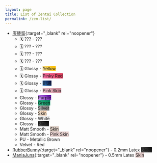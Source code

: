 ```yaml
---
layout: page
title: List of Zentai Collection
permalink: /zen-list/
---
```


- [康替留](https://world.taobao.com/dianpu/149507916.htm){:target="_blank" rel="noopener"}
	- 🗓️ ??? - <span class="hidden-text">???<span>
	- 🗓️ ??? - <span class="hidden-text">???<span>
	- 🗓️ ??? - <span class="hidden-text">???<span>
	- 🗓️ ??? - <span class="hidden-text">???<span>
	- 🗓️ Glossy - <span class="color-sample" style="background: linear-gradient(45deg, rgba(237,221,169,1) 0%, rgba(255,194,0,1) 88%);">Yellow</span>
	- 🗓️ Glossy - <span class="color-sample" style="background: linear-gradient(45deg, rgba(255,119,173,1) 0%, rgba(219,59,90,1) 83%);">Pinky Red</span>
	- 🗓️ Glossy - <span class="color-sample" style="background: linear-gradient(45deg, rgba(61,142,216,1) 0%, rgba(0,11,59,1) 90%);">Blue</span>
	- 🗓️ Glossy - <span class="color-sample" style="background: linear-gradient(45deg, rgba(240,197,210,1) 0%, rgba(204,139,152,1) 90%);">Pink Skin</span>
	- Glossy - <span class="color-sample" style="background: linear-gradient(45deg, rgba(215,164,255,1) 0%, rgba(88,0,157,1) 100%);">Purple</span>
	- Glossy - <span class="color-sample" style="background: linear-gradient(45deg, rgba(43,190,137,1) 0%, rgba(0,133,85,1) 100%);">Green</span>
	- Glossy - <span class="color-sample" style="background: linear-gradient(45deg, rgba(191,191,191,1) 0%, rgba(119,119,119,1) 100%);">Silver</span>
	- Glossy - <span class="color-sample" style="background: linear-gradient(45deg, rgba(233,224,216,1) 0%, rgba(255,212,173,1) 100%);">Skin</span>
	- Glossy - <span class="color-sample" style="background: linear-gradient(45deg, rgba(255,255,255,1) 0%, rgba(228,228,228,1) 100%);">White</span>
	- Glossy - <span class="color-sample" style="background: linear-gradient(45deg, rgba(83,83,83,1) 13%, rgba(0,0,0,1) 100%);">Black</span>
	- Matt Smooth - <span class="color-sample" style="background: linear-gradient(45deg, rgba(214,199,189,1) 13%, rgba(214,199,189,1) 100%);">Skin</span>
	- Matt Smooth - <span class="color-sample" style="background: linear-gradient(45deg, rgba(227,204,202,1) 13%, rgba(227,204,202,1) 100%);">Pink Skin</span>
	- PU - <span class="color-sample" style="background: url(/images/zen/pu-metallicbrown.jpg); background-size: contain;">Metallic Brown</span>
	- Velvet - <span class="color-sample" style="background: url(/images/zen/velvet-red.jpg); background-size: contain;">Red</span>
- [RubberBunny](https://weibo.com/u/7148760824){:target="_blank" rel="noopener"} - 0.2mm Latex <span class="color-sample" style="background: linear-gradient(45deg, rgba(83,83,83,1) 13%, rgba(0,0,0,1) 100%);">Black</span>
- [ManiaJuns](https://weibo.com/u/7148760824){:target="_blank" rel="noopener"} - 0.5mm Latex <span class="color-sample" style="background: linear-gradient(45deg, rgba(227,204,202,1) 13%, rgba(227,204,202,1) 100%);">Skin</span>